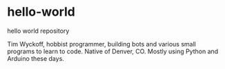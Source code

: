# hello-world
hello world repository

Tim Wyckoff, hobbist programmer, building bots and various small programs to learn to code. Native of Denver, CO. Mostly using Python and Arduino these days.
